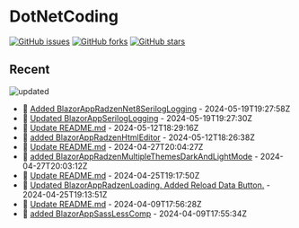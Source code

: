 # DotNetCoding

[![GitHub issues](https://img.shields.io/github/issues/akifmt/DotNetCoding)](https://github.com/akifmt/DotNetCoding/issues)
[![GitHub forks](https://img.shields.io/github/forks/akifmt/DotNetCoding)](https://github.com/akifmt/DotNetCoding/network)
[![GitHub stars](https://img.shields.io/github/stars/akifmt/DotNetCoding)](https://github.com/akifmt/DotNetCoding/stargazers)


## Recent

<!-- Latest_Commits_Start -->
![updated](https://img.shields.io/badge/Updated-Sun%20May%2019%202024%2019%3A30%3A05%20GMT%2B0000%20(Coordinated%20Universal%20Time)-blue.svg)
- :page_facing_up: [Added BlazorAppRadzenNet8SerilogLogging](https://github.com/akifmt/DotNetCoding/commit/27bb1f00de1fb7e7909c9898089239da8c831c25) - 2024-05-19T19:27:58Z 
- :page_facing_up: [Updated BlazorAppSerilogLogging](https://github.com/akifmt/DotNetCoding/commit/37df7aa1e837597e403fc001b20057c9eb5ce3fc) - 2024-05-19T19:27:30Z 
- :page_facing_up: [Update README.md](https://github.com/akifmt/DotNetCoding/commit/b87e20af2c768ff963dfa816d5b976e8896a365b) - 2024-05-12T18:29:16Z 
- :page_facing_up: [added BlazorAppRadzenHtmlEditor](https://github.com/akifmt/DotNetCoding/commit/b14fe4e481233a1e31b1d4f9396db58d1baa6bb6) - 2024-05-12T18:26:38Z 
- :page_facing_up: [Update README.md](https://github.com/akifmt/DotNetCoding/commit/09c17ff37082f7f8a1ded7e7a47f8f3bb82cfc23) - 2024-04-27T20:04:27Z 
- :page_facing_up: [added BlazorAppRadzenMultipleThemesDarkAndLightMode](https://github.com/akifmt/DotNetCoding/commit/6f32be187916d5cfa1a6205a1609a4fe45adb92a) - 2024-04-27T20:03:12Z 
- :page_facing_up: [Update README.md](https://github.com/akifmt/DotNetCoding/commit/28ae84b2c0fa4918df6b6666396e5a006dd4c7ce) - 2024-04-25T19:17:50Z 
- :page_facing_up: [Updated BlazorAppRadzenLoading. Added Reload Data Button.](https://github.com/akifmt/DotNetCoding/commit/2ef7495315185d0e101641a488bf2e85422751f0) - 2024-04-25T19:13:51Z 
- :page_facing_up: [Update README.md](https://github.com/akifmt/DotNetCoding/commit/d0d00381d2dfaa72241a97bf66dc7b0bc1ba42f5) - 2024-04-09T17:56:28Z 
- :page_facing_up: [added BlazorAppSassLessComp](https://github.com/akifmt/DotNetCoding/commit/2f24a14835dfc4a07b665dfae83d21cb93ee4daa) - 2024-04-09T17:55:34Z 
<!-- Latest_Commits_End -->
